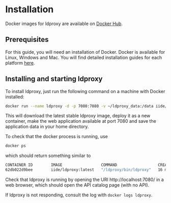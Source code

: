 # Installation

Docker images for ldproxy are available on [Docker Hub](https://hub.docker.com/r/iide/ldproxy/).

## Prerequisites

For this guide, you will need an installation of Docker. Docker is available for Linux, Windows and Mac. You will find detailed installation guides for each platform [here](https://docs.docker.com/).

## Installing and starting ldproxy

To install ldproxy, just run the following command on a machine with Docker installed:

```bash
docker run --name ldproxy -d -p 7080:7080 -v ~/ldproxy_data:/data iide/ldproxy:latest
```

This will download the latest stable ldproxy image, deploy it as a new container, make the web application available at port 7080 and save the application data in your home directory.

To check that the docker process is running, use

```bash
docker ps
```

which should return something similar to

```bash
CONTAINER ID        IMAGE                 COMMAND                  CREATED             STATUS              PORTS                    NAMES
62db022d9bee        iide/ldproxy:latest   "/ldproxy/bin/ldproxy"   16 minutes ago      Up 16 minutes       0.0.0.0:7080->7080/tcp   ldproxy
```

Check that ldproxy is running by opening the URI http://localhost:7080/ in a web browser, which should open the API catalog page (with no API).

If ldproxy is not responding, consult the log with `docker logs ldproxy`.
